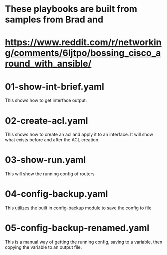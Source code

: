 # These playbooks are built from samples from Brad and 
# https://www.reddit.com/r/networking/comments/6ljtpo/bossing_cisco_around_with_ansible/

# 01-show-int-brief.yaml
This shows how to get interface output.

# 02-create-acl.yaml
This shows how to create an acl and apply it to an interface.  It will show what
exists before and after the ACL creation.

# 03-show-run.yaml
This will show the running config of routers

# 04-config-backup.yaml
This utilizes the built in config-backup module to save the config to file

# 05-config-backup-renamed.yaml
This is a manual way of getting the running config, saving to a variable, then copying the
variable to an output file.
